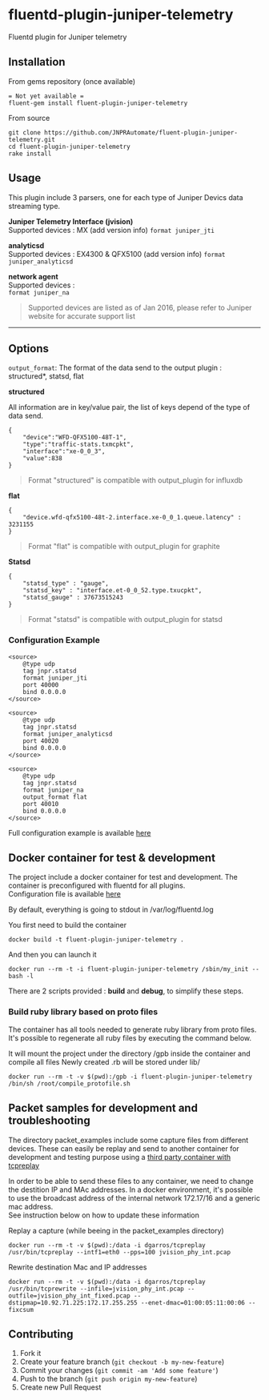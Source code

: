 # fluentd-plugin-juniper-telemetry
Fluentd plugin for Juniper telemetry

## Installation

From gems repository (once available)
```
= Not yet available =
fluent-gem install fluent-plugin-juniper-telemetry
```

From source
```
git clone https://github.com/JNPRAutomate/fluent-plugin-juniper-telemetry.git
cd fluent-plugin-juniper-telemetry
rake install
```

## Usage

This plugin include 3 parsers, one for each type of Juniper Devics data streaming type.

**Juniper Telemetry Interface (jvision)**  
Supported devices : MX (add version info)
`format juniper_jti`

**analyticsd**  
Supported devices : EX4300 & QFX5100 (add version info)
`format juniper_analyticsd`

**network agent**  
Supported devices :  
`format juniper_na`

> Supported devices are listed as of Jan 2016, please refer to Juniper website for accurate support list

--------------

## Options

`output_format`: The format of the data send to the output plugin : structured*, statsd, flat

**structured**  

All information are in key/value pair, the list of keys depend of the type of data send.
```
{
    "device":"WFD-QFX5100-48T-1",
    "type":"traffic-stats.txmcpkt",  
    "interface":"xe-0_0_3",  
    "value":838
}
```

> Format "structured" is compatible with output_plugin for influxdb

**flat**
```
{
    "device.wfd-qfx5100-48t-2.interface.xe-0_0_1.queue.latency" : 3231155
}
```

> Format "flat" is compatible with output_plugin for graphite

**Statsd**

```
{
    "statsd_type" : "gauge",
    "statsd_key" : "interface.et-0_0_52.type.txucpkt",
    "statsd_gauge" : 37673515243
}
```

> Format "statsd" is compatible with output_plugin for statsd


### Configuration Example

```
<source>
    @type udp
    tag jnpr.statsd
    format juniper_jti
    port 40000
    bind 0.0.0.0
</source>
```

```
<source>
    @type udp
    tag jnpr.statsd
    format juniper_analyticsd
    port 40020
    bind 0.0.0.0
</source>
```

```
<source>
    @type udp
    tag jnpr.statsd
    format juniper_na
    output_format flat
    port 40010
    bind 0.0.0.0
</source>
```
Full configuration example is available [here](https://github.com/JNPRAutomate/fluent-plugin-juniper-telemetry/blob/master/fluentd/fluent.conf)  

## Docker container for test & development

The project include a docker container for test and  development.
The container is preconfigured with fluentd for all plugins.  
Configuration file is available [here](https://github.com/JNPRAutomate/fluent-plugin-juniper-telemetry/blob/master/fluentd/fluent.conf)  

By default, everything is going to stdout in /var/log/fluentd.log

You first need to build the container
```
docker build -t fluent-plugin-juniper-telemetry .
```

And then you can launch it
```
docker run --rm -t -i fluent-plugin-juniper-telemetry /sbin/my_init -- bash -l
```

There are 2 scripts provided : **build** and **debug**, to simplify these steps.

### Build ruby library based on proto files

The container has all tools needed to generate ruby library from proto files.  
It's possible to regenerate all ruby files by executing the command below.  

It will mount the project under the directory /gpb inside the container and compile all files
Newly created .rb will be stored under lib/

```
docker run --rm -t -v $(pwd):/gpb -i fluent-plugin-juniper-telemetry /bin/sh /root/compile_protofile.sh
```

## Packet samples for development and troubleshooting

The directory packet_examples include some capture files from different devices.
These can easily be replay and send to another container for development and testing purpose using a [third party container with tcpreplay](https://hub.docker.com/r/dgarros/tcpreplay/)

In order to be able to send these files to any container, we need to change the destition IP and MAc addresses.
In a docker environment, it's possible to use the broadcast address of the internal network 172.17/16 and a generic mac address.  
See instruction below on how to update these information

Replay a capture (while beeing in the packet_examples directory)
```
docker run --rm -t -v $(pwd):/data -i dgarros/tcpreplay /usr/bin/tcpreplay --intf1=eth0 --pps=100 jvision_phy_int.pcap
```

Rewrite destination Mac and IP addresses
```
docker run --rm -t -v $(pwd):/data -i dgarros/tcpreplay /usr/bin/tcprewrite --infile=jvision_phy_int.pcap --outfile=jvision_phy_int_fixed.pcap --dstipmap=10.92.71.225:172.17.255.255 --enet-dmac=01:00:05:11:00:06 --fixcsum
```

## Contributing

1. Fork it
2. Create your feature branch (`git checkout -b my-new-feature`)
3. Commit your changes (`git commit -am 'Add some feature'`)
4. Push to the branch (`git push origin my-new-feature`)
5. Create new Pull Request
